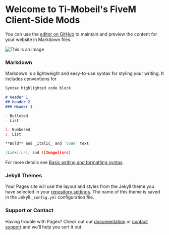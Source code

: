 # Welcome to **Ti-Mobeil's FiveM Client-Side Mods**

You can use the [editor on GitHub](https://github.com/Ti-Mobeil/Ti-Mobeil.github.io/edit/master/index.md) to maintain and preview the content for your website in Markdown files.

![This is an image](http://ti-mobeil.de/-SUBDOMAINS-/files/LOGOS/Ti-LOGOS/Ti-Mobeil%204%20Twitch%20%28RED%29.png)


### Markdown

Markdown is a lightweight and easy-to-use syntax for styling your writing. It includes conventions for

```markdown
Syntax highlighted code block

# Header 1
## Header 2
### Header 3

- Bulleted
- List

1. Numbered
2. List

**Bold** and _Italic_ and `Code` text

[Link](url) and ![Image](src)
```

For more details see [Basic writing and formatting syntax](https://docs.github.com/en/github/writing-on-github/getting-started-with-writing-and-formatting-on-github/basic-writing-and-formatting-syntax).

### Jekyll Themes

Your Pages site will use the layout and styles from the Jekyll theme you have selected in your [repository settings](https://github.com/Ti-Mobeil/Ti-Mobeil.github.io/settings/pages). The name of this theme is saved in the Jekyll `_config.yml` configuration file.

### Support or Contact

Having trouble with Pages? Check out our [documentation](https://docs.github.com/categories/github-pages-basics/) or [contact support](https://support.github.com/contact) and we’ll help you sort it out.
